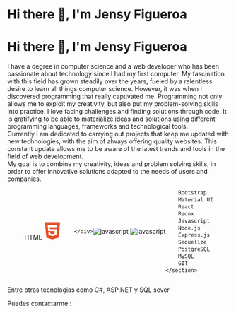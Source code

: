 # Hi there 👋, I'm Jensy Figueroa
<div class="container">
    <h1>Hi there 👋, I'm Jensy Figueroa</h1>
    <section class="aboutMe">
        I have a degree in computer science and a web developer who has been passionate about technology since I had my
        first computer. My fascination with this field has grown steadily over the years, fueled by a relentless desire
        to learn all things computer science. However, it was when I discovered programming that really captivated me.
        Programming not only allows me to exploit my creativity, but also put my problem-solving skills into practice. I
        love facing challenges and finding solutions through code. It is gratifying to be able to materialize ideas and
        solutions using different programming languages, frameworks and technological tools.
    </section>
    <section class="whatIDo">
        Currently I am dedicated to carrying out projects that keep me updated with new technologies, with the aim of
        always offering quality websites. This constant update allows me to be aware of the latest trends and tools in
        the field of web development.
    </section>
    <section class="objective">
        My goal is to combine my creativity, ideas and problem solving skills, in order to offer innovative solutions
        adapted to the needs of users and companies.
    </section>
    <section class="technologies">
            <div id="html" style="display: flex; justify-content: center; align-items: center;">
            <span>HTML <img src="https://github.com/devicons/devicon/blob/master/icons/html5/html5-plain.svg" title="html" alt="" width="40" height="40"></span>

        </div>

<img src="https://img.shields.io/javascript/Javascript?color=yellow&logo=javacript&style=for-the-badge" alt="">
<div>
    <a href="#">
        <img src="https://img.shields.io/javascript/status/Javascript?color=yellow&logo=javacript&style=for-the-badge" alt="">
    </a>

</div>

 ![javascript](https://img.shields.io/badge/javascript/status/Javascript?color=yellow&logo=javacript&style=for-the-badgeg) 
 ![javascript](https://img.shields.io/badge/Javascript-yellow.svg)

 

        
        Bootstrap
        Material UI
        React
        Redux
        Javascript
        Node.js
        Express.js
        Sequelize
        PostgreSQL
        MySQL
        GIT
    </section>
</div>







Entre otras tecnologias como C#, ASP.NET y SQL sever

Puedes contactarme :





<!--
**JensyFigueroa/JensyFigueroa** is a ✨ _special_ ✨ repository because its `README.md` (this file) appears on your GitHub profile.

Here are some ideas to get you started:

- 🔭 I’m currently working on ...
- 🌱 I’m currently learning ...
- 👯 I’m looking to collaborate on ...
- 🤔 I’m looking for help with ...
- 💬 Ask me about ...
- 📫 How to reach me: ...
- 😄 Pronouns: ...
- ⚡ Fun fact: ...
-->
